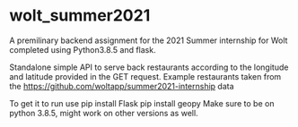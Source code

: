 # wolt_summer2021
A premilinary backend assignment for the 2021 Summer internship for Wolt completed using Python3.8.5 and flask.

Standalone simple API to serve back restaurants according to the longitude and latitude provided in the GET request.
Example restaurants taken from the https://github.com/woltapp/summer2021-internship data

To get it to run use 
pip install Flask 
pip install geopy
Make sure to be on python 3.8.5, might work on other versions as well.
